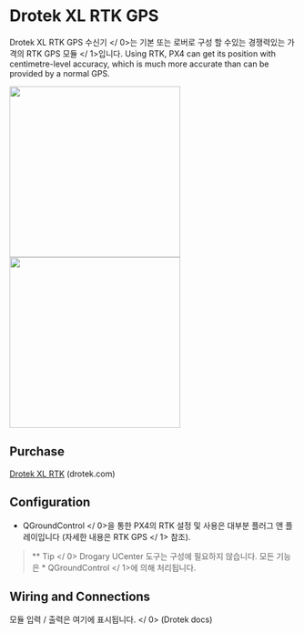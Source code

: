 # Drotek XL RTK GPS

 Drotek XL RTK GPS 수신기 </ 0>는 기본 또는 로버로 구성 할 수있는 경쟁력있는 가격의  RTK GPS 모듈 </ 1>입니다. Using RTK, PX4 can get its position with centimetre-level accuracy, which is much more accurate than can be provided by a normal GPS.</p> 

<img src="../../assets/hardware/gps/rtk_base_drotek_xl_rtk_gps.jpg" width="300px" /> <img src="../../assets/hardware/gps/rtk_rover_drotek_xl_rtk_gps.jpg" width="300px" />

## Purchase

[Drotek XL RTK](https://drotek.com/shop/en/home/792-xl-rtk-gps-neo-m8p-rover.html) (drotek.com) 

## Configuration

* QGroundControl </ 0>을 통한 PX4의 RTK 설정 및 사용은 대부분 플러그 앤 플레이입니다 (자세한 내용은  RTK GPS </ 1> 참조).</p> 

> ** Tip </ 0> Drogary UCenter 도구는 구성에 필요하지 않습니다. 모든 기능은 * QGroundControl </ 1>에 의해 처리됩니다.</p> </blockquote> 
> 
> ## Wiring and Connections
> 
> 모듈 입력 / 출력은  여기에 표시됩니다. </ 0> (Drotek docs)</p>
